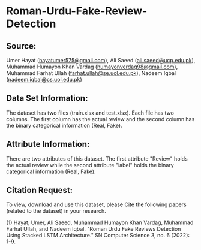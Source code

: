 # Roman-Urdu-Fake-Review-Detection
## Source:

Umer Hayat (hayatumer575@gmail.com), Ali Saeed (ali.saeed@ucp.edu.pk), Muhammad Humayon Khan Vardag (humayonverdag98@gmail.com), Muhammad Farhat Ullah (farhat.ullah@se.uol.edu.pk), Nadeem Iqbal (nadeem.iqbal@cs.uol.edu.pk)

## Data Set Information:

The dataset has two files (train.xlsx and test.xlsx). Each file has two columns. The first column has the actual review and the second column has the binary categorical information (Real, Fake).


## Attribute Information:

There are two attributes of this dataset. The first attribute "Review" holds the actual review while the second attribute "label" holds the binary categorical information (Real, Fake).



## Citation Request:

To view, download and use this dataset, please Cite the following papers (related to the dataset) in your research.



(1) Hayat, Umer, Ali Saeed, Muhammad Humayon Khan Vardag, Muhammad Farhat Ullah, and Nadeem Iqbal. "Roman Urdu Fake Reviews Detection Using Stacked LSTM Architecture." SN Computer Science 3, no. 6 (2022): 1-9.
